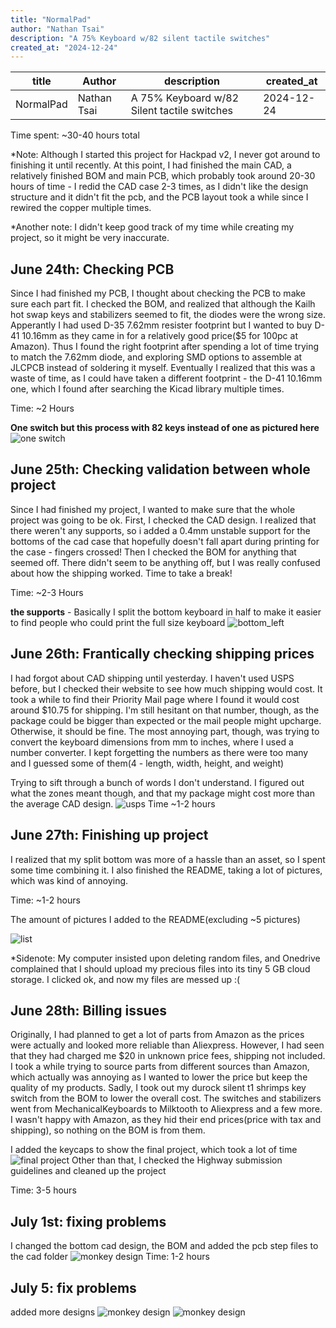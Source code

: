 ```yaml
---
title: "NormalPad"
author: "Nathan Tsai"
description: "A 75% Keyboard w/82 silent tactile switches"
created_at: "2024-12-24"
---
```


| title | Author | description | created_at |
|--|--|--|--|
| NormalPad | Nathan Tsai | A 75% Keyboard w/82 Silent tactile switches | 2024-12-24|

Time spent: ~30-40 hours total

*Note: Although I started this project for Hackpad v2, I never got around to finishing it until recently. At this point, I had finished the main CAD, a relatively finished BOM and main PCB, which probably took around 20-30 hours of time - I redid the CAD case 2-3 times, as I didn't like the design structure and it didn't fit the pcb, and the PCB layout took a while since I rewired the copper multiple times. 

*Another note: I didn't keep good track of my time while creating my project, so it might be very inaccurate.

## June 24th: Checking PCB
Since I had finished my PCB, I thought about checking the PCB to make sure each part fit. I checked the BOM, and realized that although the Kailh hot swap keys and stabilizers seemed to fit, the diodes were the wrong size. Apperantly I had used D-35 7.62mm resister footprint but I wanted to buy D-41 10.16mm as they came in for a relatively good price($5 for 100pc at Amazon). Thus I found the right footprint after spending a lot of time trying to match the 7.62mm diode, and exploring SMD options to assemble at JLCPCB instead of soldering it myself. Eventually I realized that this was a waste of time, as I could have taken a different footprint - the D-41 10.16mm one, which I found after searching the Kicad library multiple times. 

Time: ~2 Hours

<b>One switch but this process with 82 keys instead of one as pictured here</b>
![one switch](./src/one_switch.png)

## June 25th: Checking validation between whole project
Since I had finished my project, I wanted to make sure that the whole project was going to be ok. First, I checked the CAD design. I realized that there weren't any supports, so i added a 0.4mm unstable support for the bottoms of the cad case that hopefully doesn't fall apart during printing for the case - fingers crossed! Then I checked the BOM for anything that seemed off. There didn't seem to be anything off, but I was really confused about how the shipping worked. Time to take a break!

Time: ~2-3 Hours

<b>the supports</b> - Basically I split the bottom keyboard in half to make it easier to find people who could print the full size keyboard
![bottom_left](./src/support.png)

## June 26th: Frantically checking shipping prices
I had forgot about CAD shipping until yesterday. I haven't used USPS before, but I checked their website to see how much shipping would cost. It took a while to find their Priority Mail page where I found it would cost around $10.75 for shipping. I'm still hesitant on that number, though, as the package could be bigger than expected or the mail people might upcharge. Otherwise, it should be fine. The most annoying part, though, was trying to convert the keyboard dimensions from mm to inches, where I used a number converter. I kept forgetting the numbers as there were too many and I guessed some of them(4 - length, width, height, and weight)

Trying to sift through a bunch of words I don't understand. I figured out what the zones meant though, and that my package might cost more than the average CAD design.
![usps](./src/usps.png)
Time ~1-2 hours

## June 27th: Finishing up project
I realized that my split bottom was more of a hassle than an asset, so I spent some time combining it. I also finished the README, taking a lot of pictures, which was kind of annoying.

Time: ~1-2 hours

The amount of pictures I added to the README(excluding ~5 pictures)

![list](./src/list.png)

*Sidenote: My computer insisted upon deleting random files, and Onedrive complained that I should upload my precious files into its tiny 5 GB cloud storage. I clicked ok, and now my files are messed up :(

## June 28th: Billing issues
Originally, I had planned to get a lot of parts from Amazon as the prices were actually and looked more reliable than Aliexpress. However, I had seen that they had charged me $20 in unknown price fees, shipping not included. I took a while trying to source parts from different sources than Amazon, which actually was annoying as I wanted to lower the price but keep the quality of my products. Sadly, I took out my durock silent t1 shrimps key switch from the BOM to lower the overall cost. The switches and stabilizers went from MechanicalKeyboards to Milktooth to Aliexpress and a few more. I wasn't happy with Amazon, as they hid their end prices(price with tax and shipping), so nothing on the BOM is from them. 

I added the keycaps to show the final project, which took a lot of time
![final project](./src/assembled_top.png)
Other than that, I checked the Highway submission guidelines and cleaned up the project

Time: 3-5 hours

## July 1st: fixing problems
I changed the bottom cad design, the BOM and added the pcb step files to the cad folder
![monkey design](./src/back_design.png)
Time: 1-2 hours

## July 5: fix problems
added more designs
![monkey design](./src/design3.png)
![monkey design](./src/pcb_front.png)